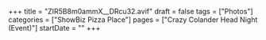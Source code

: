 +++
title = "ZIR5B8m0ammX__DRcu32.avif"
draft = false
tags = ["Photos"]
categories = ["ShowBiz Pizza Place"]
pages = ["Crazy Colander Head Night (Event)"]
startDate = ""
+++
